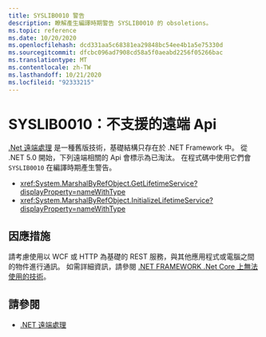 ```yaml
---
title: SYSLIB0010 警告
description: 瞭解產生編譯時期警告 SYSLIB0010 的 obsoletions。
ms.topic: reference
ms.date: 10/20/2020
ms.openlocfilehash: dcd331aa5c68381ea29848bc54ee4b1a5e75330d
ms.sourcegitcommit: dfcbc096ad7908cd58a5f0aeabd2256f05266bac
ms.translationtype: MT
ms.contentlocale: zh-TW
ms.lasthandoff: 10/21/2020
ms.locfileid: "92333215"
---
```

# <a name="syslib0010-unsupported-remoting-apis"></a>SYSLIB0010：不支援的遠端 Api

[.Net 遠端處理](/previous-versions/dotnet/netframework-1.1/kwdt6w2k(v=vs.71)) 是一種舊版技術，基礎結構只存在於 .NET Framework 中。 從 .NET 5.0 開始，下列遠端相關的 Api 會標示為已淘汰。 在程式碼中使用它們會 `SYSLIB0010` 在編譯時期產生警告。

- <xref:System.MarshalByRefObject.GetLifetimeService?displayProperty=nameWithType>
- <xref:System.MarshalByRefObject.InitializeLifetimeService?displayProperty=nameWithType>

## <a name="workaround"></a>因應措施

請考慮使用以 WCF 或 HTTP 為基礎的 REST 服務，與其他應用程式或電腦之間的物件進行通訊。 如需詳細資訊，請參閱 [.NET FRAMEWORK .Net Core 上無法使用的技術](../porting/net-framework-tech-unavailable.md)。

## <a name="see-also"></a>請參閱

- [.NET 遠端處理](/previous-versions/dotnet/netframework-1.1/kwdt6w2k(v=vs.71))
